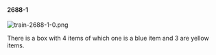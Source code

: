 #### 2688-1
![train-2688-1-0.png](https://github.com/lil-lab/nlvr/raw/master/nlvr/train/images/47/train-2688-1-0.png "train-2688-1-0.png")

There is a box with 4 items of which one is a blue item and 3 are yellow items.